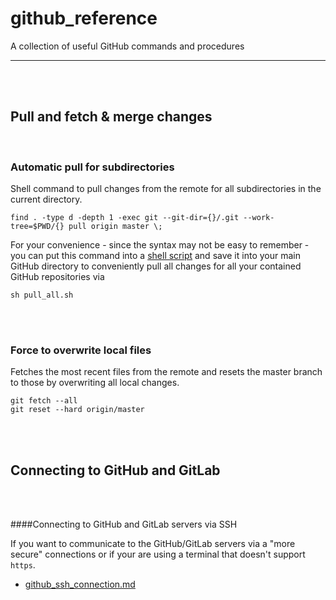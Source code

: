 github_reference
================

A collection of useful GitHub commands and procedures

<hr>

<br>
<br>

## Pull and fetch & merge changes

<br>

### Automatic pull for subdirectories

Shell command to pull changes from the remote for all
subdirectories in the current directory.

	find . -type d -depth 1 -exec git --git-dir={}/.git --work-tree=$PWD/{} pull origin master \;
	
For your convenience - since the syntax may not be easy to remember - you can put this command into a [shell script](./scripts/pull_all.sh) and save it into your main GitHub directory to conveniently pull all changes for all your contained GitHub repositories via
	
	sh pull_all.sh


<br>
<br>

	
### Force to overwrite local files

Fetches the most recent files from the remote and resets the master branch to those by overwriting all local changes.

	git fetch --all
	git reset --hard origin/master
	
<br>
<br>

## Connecting to GitHub and GitLab

<br>
<br>

####Connecting to GitHub and GitLab servers via SSH

If you want to communicate to the GitHub/GitLab servers via a "more secure" connections or if your are using a terminal that doesn't support `https`.  

-	[github_ssh_connection.md](./markdown/github_ssh_connection.md)